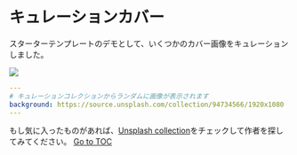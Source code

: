 # キュレーションカバー

スターターテンプレートのデモとして、いくつかのカバー画像をキュレーションしました。

![](../public/covers.png)

```yaml
---
# キュレーションコレクションからランダムに画像が表示されます
background: https://source.unsplash.com/collection/94734566/1920x1080
---
```

もし気に入ったものがあれば、[Unsplash collection](https://unsplash.com/collections/94734566/slidev)をチェックして作者を探してみてください。
<span style='float: footnote;'><a href="../index.html#toc">Go to TOC</a></span>
